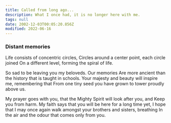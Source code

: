 ```yaml
---
title: Called from long ago...
description: What I once had, it is no longer here with me.
tags: null
date: 2002-12-03T00:05:20.856Z
modified: 2022-06-16
---
```


<div class="poem">

<h3>Distant memories</h3>

Life consists of concentric circles,
Circles around a center point,
each circle joined
On a different level, forming the spiral of life.

So sad to be leaving you my beloveds.
Our memories
Are more ancient than the history
that is taught in schools.
Your majesty and beauty will inspire me,
remembering that
From one tiny seed you have grown
to tower proudly above us.

My prayer goes with you,
that the Mighty Spirit will look after you,
and
Keep you from harm.
My faith says
that you will be here for a long time yet,
I hope that I may once again walk amongst your brothers and sisters,
breathing
In the air and the odour that comes only from you.

</div>
